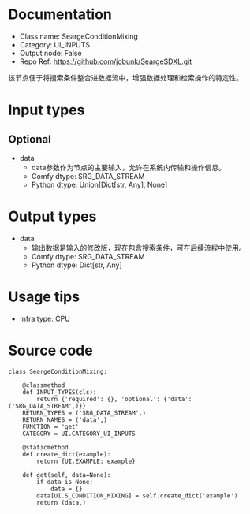# Documentation
- Class name: SeargeConditionMixing
- Category: UI_INPUTS
- Output node: False
- Repo Ref: https://github.com/jobunk/SeargeSDXL.git

该节点便于将搜索条件整合进数据流中，增强数据处理和检索操作的特定性。

# Input types
## Optional
- data
    - data参数作为节点的主要输入，允许在系统内传输和操作信息。
    - Comfy dtype: SRG_DATA_STREAM
    - Python dtype: Union[Dict[str, Any], None]

# Output types
- data
    - 输出数据是输入的修改版，现在包含搜索条件，可在后续流程中使用。
    - Comfy dtype: SRG_DATA_STREAM
    - Python dtype: Dict[str, Any]

# Usage tips
- Infra type: CPU

# Source code
```
class SeargeConditionMixing:

    @classmethod
    def INPUT_TYPES(cls):
        return {'required': {}, 'optional': {'data': ('SRG_DATA_STREAM',)}}
    RETURN_TYPES = ('SRG_DATA_STREAM',)
    RETURN_NAMES = ('data',)
    FUNCTION = 'get'
    CATEGORY = UI.CATEGORY_UI_INPUTS

    @staticmethod
    def create_dict(example):
        return {UI.EXAMPLE: example}

    def get(self, data=None):
        if data is None:
            data = {}
        data[UI.S_CONDITION_MIXING] = self.create_dict('example')
        return (data,)
```